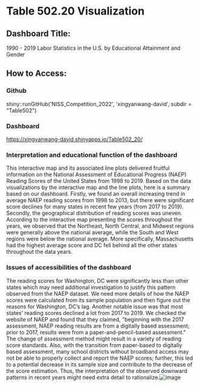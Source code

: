 # Table 502.20 Visualization

## Dashboard Title: 

1990 - 2019 Labor Statistics in the U.S. by Educational Attainment and Gender


## How to Access:
### Github
shiny::runGitHub('NISS_Competition_2022', 'xingyanwang-david', subdir = "Table502")

### Dashboard
https://xingyanwang-david.shinyapps.io/Table502_20/


### Interpretation and educational function of the dashboard

This interactive map and its associated line plots delivered fruitful information on the National Assessment of Educational Progress (NAEP) Reading Scores of the United States from 1998 to 2019. Based on the data visualizations by the interactive map and the line plots, here is a summary based on our dashboard. Firstly, we found an overall increasing trend in average NAEP reading scores from 1998 to 2013, but there were significant score declines for many states in recent few years (from 2017 to 2019). Secondly, the geographical distribution of reading scores was uneven. According to the interactive map presenting the scores throughout the years, we observed that the Northeast, North Central, and Midwest regions were generally above the national average, while the South and West regions were below the national average. More specifically, Massachusetts had the highest average score and DC fell behind all the other states throughout the data years.

### Issues of accessibilities of the dashboard

The reading scores for Washington, DC were significantly less than other states which may need additional investigation to justify this pattern observed from the NAEP dataset. We need more details of how the NAEP scores were calculated from its sample population and then figure out the reasons for Washington, DC’s lag. Another notable issue was that most states' reading scores declined a lot from 2017 to 2019. We checked the website of NAEP and found that they claimed, "beginning with the 2017 assessment, NAEP reading results are from a digitally based assessment; prior to 2017, results were from a paper-and-pencil-based assessment." The change of assessment method might result in a variety of reading score standards. Also, with the transition from paper-based to digitally based assessment, many school districts without broadband access may not be able to properly collect and report the NAEP scores; further, this led to a potential decrease in its sample size and contribute to the decrease of the score estimation. Thus, the interpretation of the observed downward patterns in recent years might need extra detail to rationalize.![image](https://user-images.githubusercontent.com/60822057/163736589-18b98719-5b43-44a1-8bf4-ee908e1eb1c1.png)
